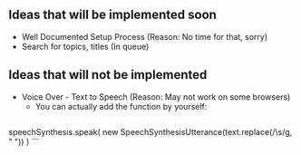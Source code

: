 ## Ideas that will be implemented soon
- Well Documented Setup Process (Reason: No time for that, sorry)
- Search for topics, titles (In queue)

## Ideas that will not be implemented 
- Voice Over - Text to Speech (Reason: May not work on some browsers)
  - You can actually add the function by yourself:
    ```js
speechSynthesis.speak(
  new SpeechSynthesisUtterance(text.replace(/\s/g, " "))
)
    ```
    
